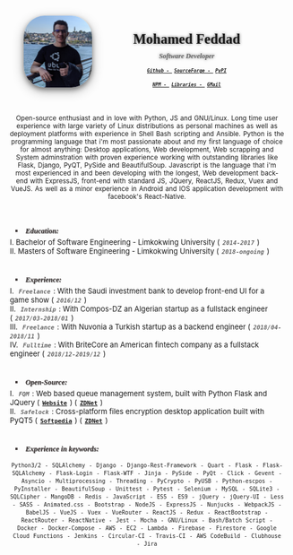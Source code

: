 <style>
body {
  margin-top: 1% !important;
  font-size: 85% !important;
}
img {
  margin-left: 5%;
  width: 25%;
  float: left;
  margin-right: 15%;
  margin-bottom: 2%;
  border-radius: 30%;
  box-shadow: 0 4px 8px 0 rgba(0, 0, 0, 0.4), 0 6px 20px 0 rgba(0, 0, 0, 0.3);
}
h2 {
  text-align: center;
  float: left;
}
big {
  font-stretch: ultra-expanded;
  font-family: serif;
  text-shadow: 0 0 5px rgba(0, 0, 0, 0.6);
}
small {
  font-stretch: ultra-condensed;
  font-family: serif;
  color: #666;
  font-size: 60%;
  font-style: italic;
  text-shadow: 0 0 5px rgba(0, 0, 0, 0.5);
}
.item {
  font-size: 50%;
  font-stretch: ultra-condensed;
  font-weight: 700;
  font-family: monospace;
}
.itemFull {
  font-stretch: ultra-condensed;
  font-weight: 700;
  font-family: monospace;
}
li {
  list-style-type: upper-roman;
  font-size: 95%;
}
h5 {
  text-shadow: 0.5px 0.7px 0.7px rgba(0, 0, 0, 0.6);
  margin-left: 2%;
  color: #463f3f;
  font-family: serif;
  font-stretch: ultra-expanded;
  padding-bottom: 0.4%;
  margin-bottom: 0.4%;
}
h5 > li {
  list-style-type: square !important;
}
.date, .notice {
  color: #666;
  font-style: italic;
  margin-left: 0.4%;
  margin-right: 0.4%;
  display: inline;
  font-family: monospace;
}
.date {
  font-weight: 700;
  margin-left: 1%;
  margin-right: 1%;
  display: inline;
}
.notice {
  text-align: center;
}
p {
  text-align: center;
  word-spacing: 1px;
  font-stretch: ultra-expanded;
  font-size: 85%;
}
a {
  font-stretch: ultra-condensed;
  margin-left: 1%;
  margin-right: 1%;
}
.list {
  font-size: 95%;
}
</style>
<div class='profile'>
  <a href='https://mrf345.github.io'>
  <img src='../images/profile.png'></img>
  </a>
  <h2>
    <big>Mohamed Feddad <br></big>
    <small>Software Developer</small><br/>
    <i class='item'><a href='https://github.com/mrf345'>Github - </a></i>
    <i class='item'><a href='https://sourceforge.net/u/freequem/profile'>SourceForge - </a></i>
    <i class='item'><a href='https://pypi.org/user/mrf3/'>PyPI</a></i> <br />
    <i class='item'><a href='https://npmjs.com/~mrf3'>NPM - </a></i>
    <i class='item'><a href='https://libraries.io/github/mrf345'>Libraries - </a></i>
    <i class='item'><a href='mailto://mrf345@gmail.com'>GMail </a></i>
  </h2>
</div>
<div style='clear: left;'></div>
<br/>
<p>
Open-source enthusiast and in love with Python, JS and GNU/Linux. Long time user experience with large variety of Linux distributions as personal machines as well as deployment platforms with experience in Shell Bash scripting and Ansible. Python is the programming language that i'm most passionate about and my first language of choice for almost anything: Desktop applications, Web development, Web scrapping and System adminstration with proven experience working with outstanding libraries like Flask, Django, PyQT, PySide and BeautifulSoup. Javascript is the language that i'm most experienced in and been developing with the longest, Web development back-end with ExpressJS, front-end with standard JS, JQuery, ReactJS, Redux, Vuex and VueJS. As well as a minor experience in Android and IOS application development with facebook's React-Native.
</p>

<br />

<h5><li> Education: </li></h5>
<div class='list'>
  I. Bachelor of Software Engineering - Limkokwing University (<div class='date'>2014-2017</div>) <br />
  II. Masters of Software Engineering - Limkokwing University (<div class="date">2018-ongoing</div>)
</div>

<br />

<h5><li> Experience: </li></h5>
<div class='list'>
I. <div class="date">Freelance</div>: With the Saudi investment bank to develop front-end UI for a game show (<div class="date">2016/12</div>) <br />
II. <div class="date">Internship</div>: With Compos-DZ an Algerian startup as a fullstack engineer (<div class="date">2017/03-2018/01</div>) <br />
III. <div class="date">Freelance</div>: With Nuvonia a Turkish startup as a backend engineer (<div class="date">2018/04-2018/11</div>) <br />
IV. <div class="date">Fulltime</div>: With BriteCore an American fintech company as a fullstack engineer (<div class="date">2018/12-2019/12</div>) <br/>
</div>

<br />

<h5><li> Open-Source: </li></h5>
<div class='list'>
I. <div class='date'>FQM</div>: Web based queue management system, built with Python Flask and JQuery (<a href="https://fqms.github.io#download" target='_blank'><span class='itemFull'>Website</span></a>) (<a target='_blank' href="https://downloads.zdnet.com/product/18482-77686854/"><span class='itemFull'>ZDNet</span></a>)<br/>
II. <div class='date'>Safelock</div>: Cross-platform files encryption desktop application built with PyQT5 (<a href="https://softpedia.com/get/Security/Encrypting/Safelock.shtml" target='_blank'><span class='itemFull'>Softpedia</span></a>) (<a href="https://downloads.zdnet.com/product/2092-77703546/" target='_blank'><span class='itemFull'>ZDNet</span></a>)<br/>
</div>

<br />

<h5><li> Experience in keywords: </li></h5>

`Python3/2 - SQLAlchemy - Django - Django-Rest-Framework - Quart - Flask - Flask-SQLAlchemy - Flask-Login - Flask-WTF - Jinja - PySide - PyQt - Click - Gevent - Asyncio - Multiprocessing - Threading - PyCrypto - PyUSB - Python-escpos - PyInstaller - BeautifulSoup - Unittest - Pytest - Selenium - MySQL - SQLite3 - SQLCipher - MangoDB - Redis - JavaScript - ES5 - ES9 - jQuery - jQuery-UI - Less - SASS - Animated.css - Bootstrap - NodeJS - ExpressJS - Nunjucks - WebpackJS - BabelJS - VueJS - Vuex - VueRouter - ReactJS - Redux - ReactBootstrap - ReactRouter - ReactNative - Jest - Mocha - GNU/Linux - Bash/Batch Script - Docker - Docker-Compose - AWS - EC2 - Lambda - Firebase - Firestore - Google Cloud Functions - Jenkins - Circular-CI - Travis-CI - AWS CodeBuild - Clubhouse - Jira`

